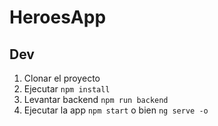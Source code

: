 # HeroesApp

## Dev

1. Clonar el proyecto
2. Ejecutar ``` npm install ```
3. Levantar backend ```npm run backend```
4. Ejecutar la app ```npm start``` o bien ```ng serve -o```
